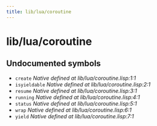 ```yaml
---
title: lib/lua/coroutine
---
```

# lib/lua/coroutine
## Undocumented symbols
 - `create` *Native defined at lib/lua/coroutine.lisp:1:1*
 - `isyieldable` *Native defined at lib/lua/coroutine.lisp:2:1*
 - `resume` *Native defined at lib/lua/coroutine.lisp:3:1*
 - `running` *Native defined at lib/lua/coroutine.lisp:4:1*
 - `status` *Native defined at lib/lua/coroutine.lisp:5:1*
 - `wrap` *Native defined at lib/lua/coroutine.lisp:6:1*
 - `yield` *Native defined at lib/lua/coroutine.lisp:7:1*
